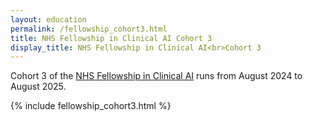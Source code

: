 ```yaml
---
layout: education
permalink: /fellowship_cohort3.html
title: NHS Fellowship in Clinical AI Cohort 3
display_title: NHS Fellowship in Clinical AI<br>Cohort 3
---
```


Cohort 3 of the [NHS Fellowship in Clinical AI](/fellowship.html) runs from August 2024 to August 2025.

 {% include fellowship_cohort3.html %}